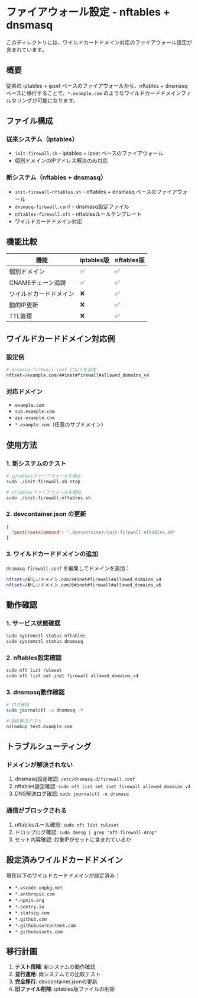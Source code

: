 # ファイアウォール設定 - nftables + dnsmasq

このディレクトリには、ワイルドカードドメイン対応のファイアウォール設定が含まれています。

## 概要

従来の iptables + ipset ベースのファイアウォールから、nftables + dnsmasq ベースに移行することで、`*.example.com` のようなワイルドカードドメインフィルタリングが可能になります。

## ファイル構成

### 従来システム（iptables）
- `init-firewall.sh` - iptables + ipset ベースのファイアウォール
- 個別ドメインのIPアドレス解決のみ対応

### 新システム（nftables + dnsmasq）
- `init-firewall-nftables.sh` - nftables + dnsmasq ベースのファイアウォール
- `dnsmasq-firewall.conf` - dnsmasq設定ファイル
- `nftables-firewall.nft` - nftablesルールテンプレート
- ワイルドカードドメイン対応

## 機能比較

| 機能 | iptables版 | nftables版 |
|------|------------|------------|
| 個別ドメイン | ✅ | ✅ |
| CNAMEチェーン追跡 | ✅ | ✅ |
| ワイルドカードドメイン | ❌ | ✅ |
| 動的IP更新 | ❌ | ✅ |
| TTL管理 | ❌ | ✅ |

## ワイルドカードドメイン対応例

### 設定例
```bash
# dnsmasq-firewall.conf に以下を追加
nftset=/example.com/4#inet#firewall#allowed_domains_v4
```

### 対応ドメイン
- `example.com`
- `sub.example.com` 
- `api.example.com`
- `*.example.com`（任意のサブドメイン）

## 使用方法

### 1. 新システムのテスト
```bash
# iptablesファイアウォールを停止
sudo ./init-firewall.sh stop

# nftablesファイアウォールを開始
sudo ./init-firewall-nftables.sh
```

### 2. devcontainer.json の更新
```json
{
  "postCreateCommand": ".devcontainer/init-firewall-nftables.sh"
}
```

### 3. ワイルドカードドメインの追加
`dnsmasq-firewall.conf` を編集してドメインを追加：
```bash
nftset=/新しいドメイン.com/4#inet#firewall#allowed_domains_v4
nftset=/新しいドメイン.com/6#inet#firewall#allowed_domains_v6
```

## 動作確認

### 1. サービス状態確認
```bash
sudo systemctl status nftables
sudo systemctl status dnsmasq
```

### 2. nftables設定確認
```bash
sudo nft list ruleset
sudo nft list set inet firewall allowed_domains_v4
```

### 3. dnsmasq動作確認
```bash
# ログ確認
sudo journalctl -u dnsmasq -f

# DNS解決テスト
nslookup test.example.com
```

## トラブルシューティング

### ドメインが解決されない
1. dnsmasq設定確認: `/etc/dnsmasq.d/firewall.conf`
2. nftables設定確認: `sudo nft list set inet firewall allowed_domains_v4`
3. DNS解決ログ確認: `sudo journalctl -u dnsmasq`

### 通信がブロックされる
1. nftablesルール確認: `sudo nft list ruleset`
2. ドロップログ確認: `sudo dmesg | grep "nft-firewall-drop"`
3. セット内容確認: 対象IPがセットに含まれているか

## 設定済みワイルドカードドメイン

現在以下のワイルドカードドメインが設定済み：
- `*.vscode-unpkg.net`
- `*.anthropic.com`
- `*.npmjs.org`
- `*.sentry.io`
- `*.statsig.com`
- `*.github.com`
- `*.githubusercontent.com`
- `*.githubassets.com`

## 移行計画

1. **テスト段階**: 新システムの動作確認
2. **並行運用**: 両システムでの比較テスト
3. **完全移行**: devcontainer.jsonの更新
4. **旧ファイル削除**: iptables版ファイルの削除